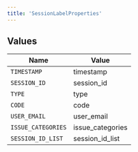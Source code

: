 ```yaml
---
title: 'SessionLabelProperties'
---
```



## Values

| Name               | Value              |
| ------------------ | ------------------ |
| `TIMESTAMP`        | timestamp          |
| `SESSION_ID`       | session_id         |
| `TYPE`             | type               |
| `CODE`             | code               |
| `USER_EMAIL`       | user_email         |
| `ISSUE_CATEGORIES` | issue_categories   |
| `SESSION_ID_LIST`  | session_id_list    |